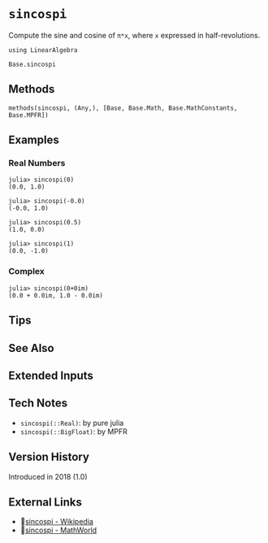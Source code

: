 # `sincospi`

Compute the sine and cosine of `π*x`, where `x` expressed in half-revolutions.

```@setup repl_only
using LinearAlgebra
```
```@docs
Base.sincospi
```


## Methods

```@repl
methods(sincospi, (Any,), [Base, Base.Math, Base.MathConstants, Base.MPFR])
```


## Examples

### Real Numbers
```jldoctest
julia> sincospi(0)
(0.0, 1.0)

julia> sincospi(-0.0)
(-0.0, 1.0)

julia> sincospi(0.5)
(1.0, 0.0)

julia> sincospi(1)
(0.0, -1.0)
```

### Complex
```jldoctest
julia> sincospi(0+0im)
(0.0 + 0.0im, 1.0 - 0.0im)
```

## Tips


## See Also


## Extended Inputs


## Tech Notes

- `sincospi(::Real)`: by pure julia
- `sincospi(::BigFloat)`: by MPFR


## Version History

Introduced in 2018 (1.0)


## External Links
- 🔗[sincospi - Wikipedia](https://en.wikipedia.org/wiki/ )
- 🔗[sincospi - MathWorld](https://mathworld.wolfram.com/ )
